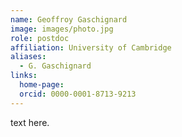 ```yaml
---
name: Geoffroy Gaschignard
image: images/photo.jpg
role: postdoc
affiliation: University of Cambridge
aliases:
  - G. Gaschignard
links:
  home-page: 
  orcid: 0000-0001-8713-9213
---
```


text here.